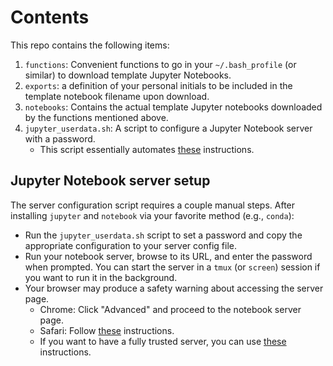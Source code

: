 # Contents

This repo contains the following items:

1. `functions`: Convenient functions to go in your `~/.bash_profile` (or similar) to download template Jupyter Notebooks.
1. `exports`: a definition of your personal initials to be included in the template notebook filename upon download.
1. `notebooks`: Contains the actual template Jupyter notebooks downloaded by the functions mentioned above.
1. `jupyter_userdata.sh`: A script to configure a Jupyter Notebook server with a password.
    - This script essentially automates [these](http://jupyter-notebook.readthedocs.io/en/latest/public_server.html#notebook-server-security) instructions.

## Jupyter Notebook server setup

The server configuration script requires a couple manual steps. After installing `jupyter` and `notebook` via your favorite method (e.g., `conda`):

- Run the `jupyter_userdata.sh` script to set a password and copy the appropriate configuration to your server config file.
- Run your notebook server, browse to its URL, and enter the password when prompted. You can start the server in a `tmux` (or `screen`) session if you want to run it in the background.
- Your browser may produce a safety warning about accessing the server page.
    - Chrome: Click "Advanced" and proceed to the notebook server page.
    - Safari: Follow [these](https://support.apple.com/kb/PH18677?locale=en_US) instructions.
    - If you want to have a fully trusted server, you can use [these](http://jupyter-notebook.readthedocs.io/en/latest/public_server.html#using-let-s-encrypt) instructions.

